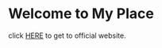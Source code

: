 # Welcome to My Place
click [HERE](https://shaileshsuvarna786.blogspot.com/) to get to official website.
